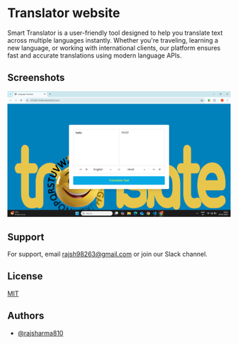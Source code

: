 
# Translator website

Smart Translator is a user-friendly tool designed to help you translate text across multiple languages instantly. Whether you're traveling, learning a new language, or working with international clients, our platform ensures fast and accurate translations using modern language APIs.


## Screenshots

![App Screenshot](https://github.com/rajsharma810/Translator---Frontend-project/blob/d4377106c86c1e38feb1e4521a8dcd02bac022fa/translator/img/Screenshot%202025-05-20%20192626.png)


## Support

For support, email rajsh98263@gmail.com or join our Slack channel.


## License

[MIT](https://choosealicense.com/licenses/mit/)


## Authors

- [@rajsharma810](https://www.github.com/rajsharma810)

